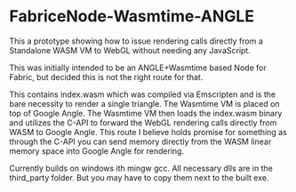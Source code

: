 # FabriceNode-Wasmtime-ANGLE

This a prototype showing how to issue rendering calls directly from a Standalone WASM VM to WebGL without needing any JavaScript.

This was initially intended to be an ANGLE+Wasmtime based Node for Fabric, but decided this is not the right route for that.

This contains index.wasm which was compiled via Emscripten and is the bare necessity to render a single triangle. The Wasmtime VM is placed on top of Google Angle. The Wasmtime VM then loads the index.wasm binary and utilizes the C-API to forward the WebGL rendering calls directly from WASM to Google Angle. This route I believe holds promise for something as through the C-API you can send memory directly from the WASM linear memory space into Google Angle for rendering.

Currently builds on windows ith mingw gcc. All necessary dlls are in the third_party folder. But you may have to copy them next to the built exe.